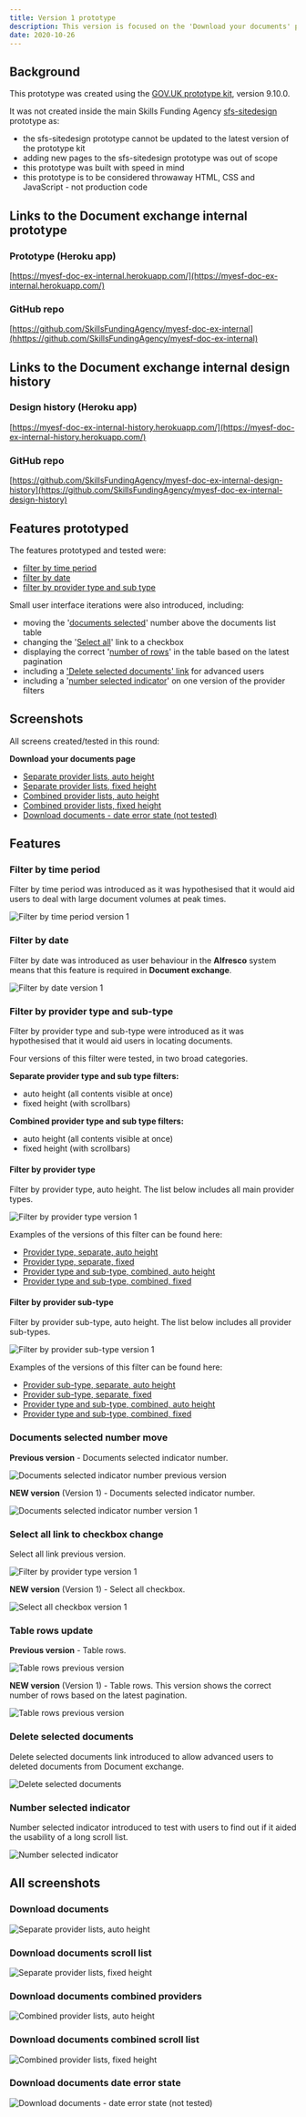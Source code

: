 ```yaml
---
title: Version 1 prototype
description: This version is focused on the 'Download your documents' page.
date: 2020-10-26
---
```


## Background

This prototype was created using the [GOV.UK prototype kit](https://govuk-prototype-kit.herokuapp.com/docs), version 9.10.0.

It was not created inside the main Skills Funding Agency [sfs-sitedesign](https://github.com/SkillsFundingAgency/sfs-sitedesign) prototype as:

* the sfs-sitedesign prototype cannot be updated to the latest version of the prototype kit
* adding new pages to the sfs-sitedesign prototype was out of scope
* this prototype was built with speed in mind
* this prototype is to be considered throwaway HTML, CSS and JavaScript - not production code

## Links to the Document exchange internal prototype

### Prototype (Heroku app) ###
[https://myesf-doc-ex-internal.herokuapp.com/](https://myesf-doc-ex-internal.herokuapp.com/)

### GitHub repo ###
[https://github.com/SkillsFundingAgency/myesf-doc-ex-internal](hhttps://github.com/SkillsFundingAgency/myesf-doc-ex-internal)

## Links to the Document exchange internal design history

### Design history (Heroku app) ###
[https://myesf-doc-ex-internal-history.herokuapp.com/](https://myesf-doc-ex-internal-history.herokuapp.com/)

### GitHub repo ###
[https://github.com/SkillsFundingAgency/myesf-doc-ex-internal-design-history](https://github.com/SkillsFundingAgency/myesf-doc-ex-internal-design-history)

## Features prototyped

The features prototyped and tested were:

* [filter by time period](#filter-by-time-period)
* [filter by date](#filter-by-date)
* [filter by provider type and sub type](#filter-by-provider-type-and-sub-type)

Small user interface iterations were also introduced, including:

* moving the '[documents selected](#documents-selected-number-move)' number above the documents list table
* changing the '[Select all](#select-all-link-to-checkbox-change)' link to a checkbox
* displaying the correct '[number of rows](#table-rows-update)' in the table based on the latest pagination
* including a ['Delete selected documents' link](#delete-selected-documents) for advanced users
* including a '[number selected indicator](#number-selected-indicator)' on one version of the provider filters

## Screenshots

All screens created/tested in this round:

**Download your documents page**
* [Separate provider lists, auto height](#download-documents)
* [Separate provider lists, fixed height](#download-documents-scroll-list)
* [Combined provider lists, auto height](#download-documents-combined-providers)
* [Combined provider lists, fixed height](#download-documents-combined-scroll-list)
* [Download documents - date error state (not tested)](#download-documents-date-error-state)


## Features

### Filter by time period

Filter by time period was introduced as it was hypothesised that it would aid users to deal with large document volumes at peak times.

![Filter by time period version 1](../images/v1/time-period-filter-v1.png)


### Filter by date

Filter by date was introduced as user behaviour in the **Alfresco** system means that this feature is required in **Document exchange**.

![Filter by date version 1](../images/v1/date-filter-v1.png)


### Filter by provider type and sub-type

Filter by provider type and sub-type were introduced as it was hypothesised that it would aid users in locating documents.

Four versions of this filter were tested, in two broad categories.

**Separate provider type and sub type filters:**

* auto height (all contents visible at once)
* fixed height (with scrollbars)

**Combined provider type and sub type filters:**

* auto height (all contents visible at once)
* fixed height (with scrollbars)


#### Filter by provider type

Filter by provider type, auto height. The list below includes all main provider types.

![Filter by provider type version 1](../images/v1/provider-type-filter-v1-full.png)

Examples of the versions of this filter can be found here:

* [Provider type, separate, auto height](#download-documents)
* [Provider type, separate, fixed](#download-documents-scroll-list)
* [Provider type and sub-type, combined, auto height](#download-documents-combined-providers)
* [Provider type and sub-type, combined, fixed](#download-documents-combined-scroll-list)


#### Filter by provider sub-type

Filter by provider sub-type, auto height. The list below includes all provider sub-types.

![Filter by provider sub-type version 1](../images/v1/provider-sub-type-filter-v1-full.png)

Examples of the versions of this filter can be found here:

* [Provider sub-type, separate, auto height](#download-documents)
* [Provider sub-type, separate, fixed](#download-documents-scroll-list)
* [Provider type and sub-type, combined, auto height](#download-documents-combined-providers)
* [Provider type and sub-type, combined, fixed](#download-documents-combined-scroll-list)


### Documents selected number move

**Previous version** - Documents selected indicator number.

![Documents selected indicator number previous version](../images/v1/documents-selected-previous.png)

**NEW version** (Version 1) - Documents selected indicator number.

![Documents selected indicator number version 1](../images/v1/documents-selected-v1.png)


### Select all link to checkbox change

Select all link previous version.

![Filter by provider type version 1](../images/v1/select-all-previous.png)

**NEW version** (Version 1) - Select all checkbox.

![Select all checkbox version 1](../images/v1/select-all-checkbox-v1.png)


### Table rows update

**Previous version** - Table rows.

![Table rows previous version](../../assets/images/v1/table-rows-previous.png)

**NEW version** (Version 1) - Table rows.
This version shows the correct number of rows based on the latest pagination. 

![Table rows previous version](../images/v1/table-rows-v1.png)


### Delete selected documents

Delete selected documents link introduced to allow advanced users to deleted documents from Document exchange.

![Delete selected documents](../images/v1/delete-selected.png)


### Number selected indicator

Number selected indicator introduced to test with users to find out if it aided the usability of a long scroll list.

![Number selected indicator](../images/v1/number-selected.png)


## All screenshots

### Download documents
![Separate provider lists, auto height](../images/v1/download-documents.png)

### Download documents scroll list
![Separate provider lists, fixed height](../images/v1/download-documents-scroll-list.png)

### Download documents combined providers
![Combined provider lists, auto height](../images/v1/download-documents-combined-providers.png)

### Download documents combined scroll list
![Combined provider lists, fixed height](../images/v1/download-documents-combined-scroll-list.png)

### Download documents date error state
![Download documents - date error state (not tested)](../images/v1/download-documents-date-error-state-not-tested.png)
